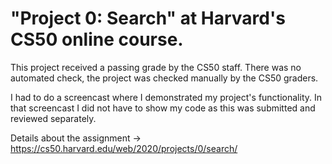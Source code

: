 # "Project 0: Search" at Harvard's CS50 online course.

This project received a passing grade by the CS50 staff. There was no automated check, the project was checked manually by the CS50 graders.

I had to do a screencast where I demonstrated my project's functionality. In that screencast I did not have to show my code as this was submitted and reviewed separately.

Details about the assignment -> https://cs50.harvard.edu/web/2020/projects/0/search/


